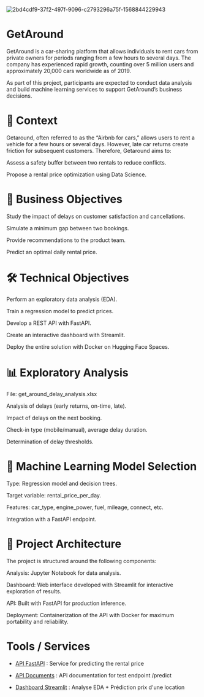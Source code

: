 
![2bd4cdf9-37f2-497f-9096-c2793296a75f-1568844229943](https://github.com/user-attachments/assets/9e841707-2257-46fc-94b4-229d9a349016)

# GetAround 
GetAround is a car-sharing platform that allows individuals to rent cars from private owners for periods ranging from a few hours to several days. The company has experienced rapid growth, counting over 5 million users and approximately 20,000 cars worldwide as of 2019.

As part of this project, participants are expected to conduct data analysis and build machine learning services to support GetAround’s business decisions.

# 📌 Context

Getaround, often referred to as the “Airbnb for cars,” allows users to rent a vehicle for a few hours or several days.
However, late car returns create friction for subsequent customers.
Therefore, Getaround aims to:

Assess a safety buffer between two rentals to reduce conflicts.

Propose a rental price optimization using Data Science.

# 🎯 Business Objectives

Study the impact of delays on customer satisfaction and cancellations.

Simulate a minimum gap between two bookings.

Provide recommendations to the product team.

Predict an optimal daily rental price.

# 🛠️ Technical Objectives

Perform an exploratory data analysis (EDA).

Train a regression model to predict prices.

Develop a REST API with FastAPI.

Create an interactive dashboard with Streamlit.

Deploy the entire solution with Docker on Hugging Face Spaces.

# 📊 Exploratory Analysis
File: get_around_delay_analysis.xlsx

Analysis of delays (early returns, on-time, late).

Impact of delays on the next booking.

Check-in type (mobile/manual), average delay duration.

Determination of delay thresholds.

# 🤖 Machine Learning Model Selection

Type: Regression model and decision trees.

Target variable: rental_price_per_day.

Features: car_type, engine_power, fuel, mileage, connect, etc.

Integration with a FastAPI endpoint.

# 🧱 Project Architecture

The project is structured around the following components:

Analysis: Jupyter Notebook for data analysis.

Dashboard: Web interface developed with Streamlit for interactive exploration of results.

API: Built with FastAPI for production inference.

Deployment: Containerization of the API with Docker for maximum portability and reliability.


# Tools / Services
- [API FastAPI](https://yona-p-getaround-api.hf.space) : Service for predicting the rental price 
  
- [API Documents](https://yona-p-getaround-api.hf.space/docs)	: API documentation for test endpoint /predict 
  
- [Dashboard Streamlit](https://yona-p-getaround-dashboard.hf.space) : Analyse EDA + Prédiction prix d'une location
